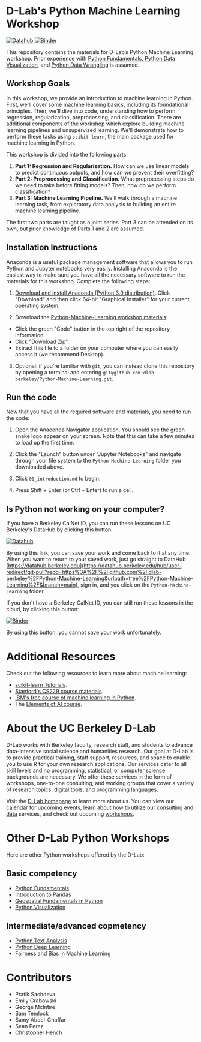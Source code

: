 # D-Lab's Python Machine Learning Workshop

[![Datahub](https://img.shields.io/badge/launch-datahub-blue)](https://dlab.datahub.berkeley.edu/hub/user-redirect/git-pull?repo=https%3A%2F%2Fgithub.com%2Fdlab-berkeley%2FPython-Machine-Learning&urlpath=lab%2Ftree%2FPython-Machine-Learning%2F&branch=main) [![Binder](http://mybinder.org/badge.svg)](https://mybinder.org/v2/gh/dlab-berkeley/Python-Machine-Learning/HEAD)

This repository contains the materials for D-Lab’s Python Machine Learning workshop. Prior experience with [Python Fundamentals](https://github.com/dlab-berkeley/Python-Fundamentals), [Python Data Visualization](https://github.com/dlab-berkeley/Python-Data-Visualization), and [Python Data Wrangling](https://github.com/dlab-berkeley/Python-Data-Wrangling) is assumed.

## Workshop Goals

In this workshop, we provide an introduction to machine learning in Python. First, we'll cover some machine learning basics, including its foundational principles. Then, we'll dive into code, understanding how to perform regression, regularization, preprocessing, and classification. There are additional components of the workshop which explore building machine learning pipelines and unsupervised learning. We'll demonstrate how to perform these tasks using `scikit-learn`, the main package used for machine learning in Python.

This workshop is divided into the following parts:

1. **Part 1: Regression and Regularization.** How can we use linear models to predict continuous outputs, and how can we prevent their overfitting?
2. **Part 2: Preprocessing and Classification.** What preprocessing steps do we need to take before fitting models? Then, how do we perform classification?
3. **Part 3: Machine Learning Pipeline.** We'll walk through a machine learning task, from exploratory data analysis to building an entire machine learning pipeline.

The first two parts are taught as a joint series. Part 3 can be attended on its own, but prior knowledge of Parts 1 and 2 are assumed.

## Installation Instructions

Anaconda is a useful package management software that allows you to run Python and Jupyter notebooks very easily. Installing Anaconda is the easiest way to make sure you have all the necessary software to run the materials for this workshop. Complete the following steps:

1. [Download and install Anaconda (Python 3.9 distribution)](https://www.anaconda.com/products/individual). Click "Download" and then click 64-bit "Graphical Installer" for your current operating system.

2. Download the [Python-Machine-Learning workshop materials](https://github.com/dlab-berkeley/Python-Machine-Learning):

* Click the green "Code" button in the top right of the repository information.
* Click "Download Zip".
* Extract this file to a folder on your computer where you can easily access it (we recommend Desktop).

3. Optional: if you're familiar with `git`, you can instead clone this repository by opening a terminal and entering `git@github.com:dlab-berkeley/Python-Machine-Learning.git`.

## Run the code

Now that you have all the required software and materials, you need to run the code:

1. Open the Anaconda Navigator application. You should see the green snake logo appear on your screen. Note that this can take a few minutes to load up the first time. 

2. Click the "Launch" button under "Jupyter Notebooks" and navigate through your file system to the `Python-Machine-Learning` folder you downloaded above.

3. Click `00_introduction.md` to begin.

4. Press Shift + Enter (or Ctrl + Enter) to run a cell.

## Is Python not working on your computer?

If you have a Berkeley CalNet ID, you can run these lessons on UC Berkeley's DataHub by clicking this button:

[![Datahub](https://img.shields.io/badge/launch-datahub-blue)](https://dlab.datahub.berkeley.edu/hub/user-redirect/git-pull?repo=https%3A%2F%2Fgithub.com%2Fdlab-berkeley%2FPython-Machine-Learning&urlpath=lab%2Ftree%2FPython-Machine-Learning%2F&branch=main)

By using this link, you can save your work and come back to it at any time. When you want to return to your saved work, just go straight to DataHub [https://datahub.berkeley.edu](https://datahub.berkeley.edu/hub/user-redirect/git-pull?repo=https%3A%2F%2Fgithub.com%2Fdlab-berkeley%2FPython-Machine-Learning&urlpath=tree%2FPython-Machine-Learning%2F&branch=main), sign in, and you click on the `Python-Machine-Learning` folder.

If you don't have a Berkeley CalNet ID, you can still run these lessons in the cloud, by clicking this button:

[![Binder](http://mybinder.org/badge.svg)](https://mybinder.org/v2/gh/dlab-berkeley/Python-Machine-Learning/main?urlpath=tree)

By using this button, you cannot save your work unfortunately.

# Additional Resources

Check out the following resources to learn more about machine learning:

* [scikit-learn Tutorials](https://scikit-learn.org/stable/tutorial/index.html).
* [Stanford's CS229 course materials](https://cs229.stanford.edu/syllabus.html).
* [IBM's free course of machine learning in Python](https://www.edx.org/course/machine-learning-with-python-a-practical-introduct).
* The [Elements of AI course](https://course.elementsofai.com/).

# About the UC Berkeley D-Lab

D-Lab works with Berkeley faculty, research staff, and students to advance data-intensive social science and humanities research. Our goal at D-Lab is to provide practical training, staff support, resources, and space to enable you to use R for your own research applications. Our services cater to all skill levels and no programming, statistical, or computer science backgrounds are necessary. We offer these services in the form of workshops, one-to-one consulting, and working groups that cover a variety of research topics, digital tools, and programming languages.  

Visit the [D-Lab homepage](https://dlab.berkeley.edu/) to learn more about us. You can view our [calendar](https://dlab.berkeley.edu/events/calendar) for upcoming events, learn about how to utilize our [consulting](https://dlab.berkeley.edu/consulting) and [data](https://dlab.berkeley.edu/data) services, and check out upcoming [workshops](https://dlab.berkeley.edu/events/workshops).

# Other D-Lab Python Workshops

Here are other Python workshops offered by the D-Lab:

## Basic competency

* [Python Fundamentals](https://github.com/dlab-berkeley/python-fundamentals)
* [Introduction to Pandas](https://github.com/dlab-berkeley/introduction-to-pandas)
* [Geospatial Fundamentals in Python](https://github.com/dlab-berkeley/Geospatial-Fundamentals-in-Python)
* [Python Visualization](https://github.com/dlab-berkeley/Python-Data-Visualization)

## Intermediate/advanced copmetency

* [Python Text Analysis](https://github.com/dlab-berkeley/Python-Text-Analysis)
* [Python Deep Learning](https://github.com/dlab-berkeley/Python-Deep-Learning)
* [Fairness and Bias in Machine Learning](https://github.com/dlab-berkeley/fairML)

# Contributors
* Pratik Sachdeva
* Emily Grabowski
* George McIntire
* Sam Temlock
* Samy Abdel-Ghaffar
* Sean Perez
* Christopher Hench
